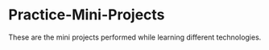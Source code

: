 # Practice-Mini-Projects
These are the mini projects performed while learning different technologies.
